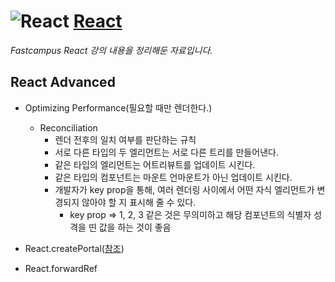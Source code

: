 # ![React](https://ko.reactjs.org/favicon.ico) [**React**](https://reactjs.org/ "React 공식 홈페이지")

_Fastcampus React 강의 내용을 정리해둔 자료입니다._

## React Advanced

- Optimizing Performance(필요할 때만 렌더한다.)

  - Reconciliation
    - 렌더 전후의 일치 여부를 판단하는 규칙
    - 서로 다른 타입의 두 엘리먼트는 서로 다른 트리를 만들어낸다.
    - 같은 타입의 엘리먼트는 어트리뷰트를 업데이트 시킨다.
    - 같은 타입의 컴포넌트는 마운트 언마운트가 아닌 업데이트 시킨다.
    - 개발자가 key prop을 통해, 여러 렌더링 사이에서 어떤 자식 엘리먼트가 변경되지 않아야 할 지 표시해 줄 수 있다.
      - key prop => 1, 2, 3 같은 것은 무의미하고 해당 컴포넌트의 식별자 성격을 띤 값을 하는 것이 좋음

- React.createPortal([참조](https://ko.reactjs.org/docs/portals.html))

- React.forwardRef
